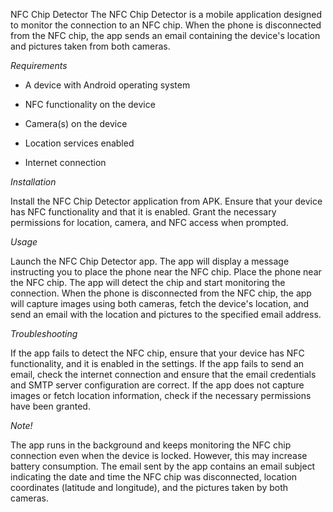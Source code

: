 NFC Chip Detector
The NFC Chip Detector is a mobile application designed to monitor the connection to an NFC chip. When the phone is disconnected from the NFC chip, the app sends an email containing the device's location and pictures taken from both cameras.

*Requirements*

- A device with Android operating system

- NFC functionality on the device

- Camera(s) on the device

- Location services enabled

- Internet connection


*Installation*

Install the NFC Chip Detector application from APK.
Ensure that your device has NFC functionality and that it is enabled.
Grant the necessary permissions for location, camera, and NFC access when prompted.

*Usage*

Launch the NFC Chip Detector app.
The app will display a message instructing you to place the phone near the NFC chip.
Place the phone near the NFC chip. The app will detect the chip and start monitoring the connection.
When the phone is disconnected from the NFC chip, the app will capture images using both cameras, fetch the device's location, and send an email with the location and pictures to the specified email address.

*Troubleshooting*

If the app fails to detect the NFC chip, ensure that your device has NFC functionality, and it is enabled in the settings.
If the app fails to send an email, check the internet connection and ensure that the email credentials and SMTP server configuration are correct.
If the app does not capture images or fetch location information, check if the necessary permissions have been granted.

*Note!*

The app runs in the background and keeps monitoring the NFC chip connection even when the device is locked. However, this may increase battery consumption.
The email sent by the app contains an email subject indicating the date and time the NFC chip was disconnected, location coordinates (latitude and longitude), and the pictures taken by both cameras.
